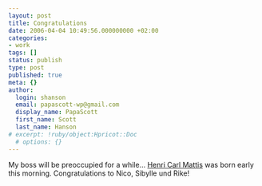 ```yaml
---
layout: post
title: Congratulations
date: 2006-04-04 10:49:56.000000000 +02:00
categories:
- work
tags: []
status: publish
type: post
published: true
meta: {}
author:
  login: shanson
  email: papascott-wp@gmail.com
  display_name: PapaScott
  first_name: Scott
  last_name: Hanson
# excerpt: !ruby/object:Hpricot::Doc
  # options: {}
---
```

<p>My boss will be preoccupied for a while... <a href="http://lumma.de/eintrag.php?id=2659" title="Henri Carl Mattis [Lummaland - das Weblog]">Henri Carl Mattis</a> was born early this morning. Congratulations to Nico, Sibylle und Rike!</p>
